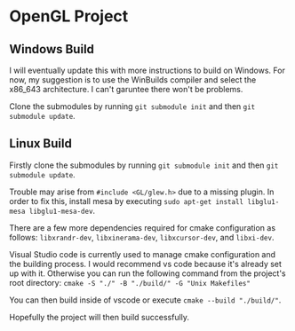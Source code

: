 # OpenGL Project

## Windows Build

I will eventually update this with more instructions to build on Windows. For now, my suggestion is to use the WinBuilds compiler and select the x86_643 architecture. I can't garuntee there won't be problems.

Clone the submodules by running `git submodule init` and then `git submodule update`.

## Linux Build

Firstly clone the submodules by running `git submodule init` and then `git submodule update`.

Trouble may arise from `#include <GL/glew.h>` due to a missing plugin. In order to fix this, install mesa by executing `sudo apt-get install libglu1-mesa libglu1-mesa-dev`.

There are a few more dependencies required for cmake configuration as follows: `libxrandr-dev`, `libxinerama-dev`, `libxcursor-dev`, and `libxi-dev`.

Visual Studio code is currently used to manage cmake configuration and the building process. I would recommend vs code because it's already set up with it. Otherwise you can run the following command from the project's root directory: `cmake -S "./" -B "./build/" -G "Unix Makefiles"`

You can then build inside of vscode or execute `cmake --build "./build/"`.

Hopefully the project will then build successfully.
